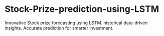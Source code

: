 # Stock-Prize-prediction-using-LSTM

Innovative Stock prize forecasting using LSTM. historical data-driven insights. Accurate prediction for smarter investment.
